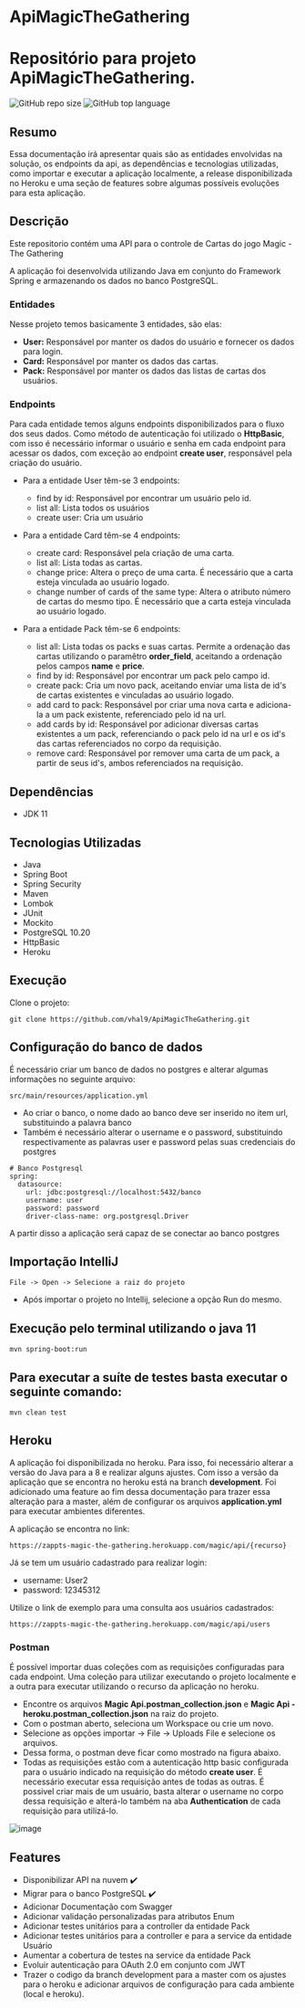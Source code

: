 # ApiMagicTheGathering

# Repositório para projeto ApiMagicTheGathering.
![GitHub repo size](https://img.shields.io/github/repo-size/vhal9/rasmoo-ms-grade-curricular)
![GitHub top language](https://img.shields.io/github/languages/top/vhal9/rasmoo-ms-grade-curricular)


## Resumo

Essa documentação irá apresentar quais são as entidades envolvidas na solução, os endpoints da api, as dependências e tecnologias utilizadas, como importar e executar a aplicação localmente, a release disponibilizada no Heroku e uma seção de features sobre algumas possíveis evoluções para esta aplicação.

## Descrição

Este repositorio contém uma API para o controle de Cartas do jogo Magic - The Gathering 

A aplicação foi desenvolvida utilizando Java em conjunto do Framework Spring e armazenando os dados no banco PostgreSQL. 
 

### Entidades

Nesse projeto temos basicamente 3 entidades, são elas:

- **User:** Responsável por manter os dados do usuário e fornecer os dados para login.
- **Card:** Responsável por manter os dados das cartas.
- **Pack:** Responsável por manter os dados das listas de cartas dos usuários.

### Endpoints

Para cada entidade temos alguns endpoints disponibilizados para o fluxo dos seus dados. Como método de autenticação foi utilizado o **HttpBasic**, com isso é necessário informar o usuário e senha em cada endpoint para acessar os dados, com exceção ao endpoint **create user**, responsável pela criação do usuário.

- Para a entidade User têm-se 3 endpoints:
  - find by id: Responsável por encontrar um usuário pelo id.
  - list all: Lista todos os usuários
  - create user: Cria um usuário

- Para a entidade Card têm-se 4 endpoints:
  - create card: Responsável pela criação de uma carta.
  - list all: Lista todas as cartas.
  - change price: Altera o preço de uma carta. É necessário que a carta esteja vinculada ao usuário logado.
  - change number of cards of the same type: Altera o atributo número de cartas do mesmo tipo. É necessário que a carta esteja vinculada ao usuário logado.

- Para a entidade Pack têm-se 6 endpoints:
  - list all: Lista todas os packs e suas cartas. Permite a ordenação das cartas utilizando o paramêtro **order_field**, aceitando a ordenação pelos campos **name** e **price**.
  - find by id: Responsável por encontrar um pack pelo campo id.
  - create pack: Cria um novo pack, aceitando enviar uma lista de id's de cartas existentes e vinculadas ao usuário logado.
  - add card to pack: Responsável por criar uma nova carta e adiciona-la a um pack existente, referenciado pelo id na url.
  - add cards by id: Responsável por adicionar diversas cartas existentes a um pack, referenciando o pack pelo id na url e os id's das cartas referenciados no corpo da requisição.
  - remove card: Responsável por remover uma carta de um pack, a partir de seus id's, ambos referenciados na requisição.
 

## Dependências

- JDK 11

## Tecnologias Utilizadas

- Java
- Spring Boot
- Spring Security
- Maven
- Lombok
- JUnit
- Mockito
- PostgreSQL 10.20
- HttpBasic
- Heroku

## Execução

Clone o projeto:

```
git clone https://github.com/vhal9/ApiMagicTheGathering.git
```

## Configuração do banco de dados
É necessário criar um banco de dados no postgres e alterar algumas informações no seguinte arquivo:
```
src/main/resources/application.yml
```
- Ao criar o banco, o nome dado ao banco deve ser inserido no item url, substituindo a palavra banco
- Também é necessário alterar o username e o password, substituindo respectivamente as palavras user e password pelas suas credenciais do postgres
```
# Banco Postgresql
spring:
  datasource:
    url: jdbc:postgresql://localhost:5432/banco
    username: user
    password: password
    driver-class-name: org.postgresql.Driver
```
A partir disso a aplicação será capaz de se conectar ao banco postgres

## Importação IntelliJ

```
File -> Open -> Selecione a raiz do projeto
```

- Após importar o projeto no Intellij, selecione a opção Run do mesmo.

## Execução pelo terminal utilizando o java 11

```shell script
mvn spring-boot:run 
```

## Para executar a suíte de testes basta executar o seguinte comando:

```shell script
mvn clean test
```
## Heroku

A aplicação foi disponibilizada no heroku. Para isso, foi necessário alterar a versão do Java para a 8 e realizar alguns ajustes. Com isso a versão da aplicação que se encontra no heroku está na branch **development**. Foi adicionado uma feature ao fim dessa documentação para trazer essa alteração para a master, além de configurar os arquivos **application.yml** para executar ambientes diferentes.

A aplicação se encontra no link: 
```
https://zappts-magic-the-gathering.herokuapp.com/magic/api/{recurso}
```

Já se tem um usuário cadastrado para realizar login:
  - username: User2
  - password: 12345312

Utilize o link de exemplo para uma consulta aos usuários cadastrados:
```
https://zappts-magic-the-gathering.herokuapp.com/magic/api/users
```


### Postman

É possível importar duas coleções com as requisições configuradas para cada endpoint. Uma coleção para utilizar executando o projeto localmente e a outra para executar utilizando o recurso da aplicação no heroku. 
- Encontre os arquivos **Magic Api.postman_collection.json** e **Magic Api - heroku.postman_collection.json** na raiz do projeto.
- Com o postman aberto, seleciona um Workspace ou crie um novo.
- Selecione as opções importar -> File -> Uploads File e selecione os arquivos.
- Dessa forma, o postman deve ficar como mostrado na figura abaixo.
- Todas as requisições estão com a autenticação http basic configurada para o usuário indicado na requisição do método **create user**. É necessário executar essa requisição antes de todas as outras. É possivel criar mais de um usuário, basta alterar o username no corpo dessa requisição e alterá-lo também na aba **Authentication** de cada requisição para utilizá-lo.

![image](https://user-images.githubusercontent.com/11220622/169059816-85ca29ea-e622-473e-913e-4ac7588fba12.png)


## Features

- Disponibilizar API na nuvem ✔️
- Migrar para o banco PostgreSQL ✔️
- Adicionar Documentação com Swagger
- Adicionar validação personalizadas para atributos Enum
- Adicionar testes unitários para a controller da entidade Pack
- Adicionar testes unitários para a controller e para a service da entidade Usuário
- Aumentar a cobertura de testes na service da entidade Pack
- Evoluir autenticação para OAuth 2.0 em conjunto com JWT
- Trazer o codigo da branch development para a master com os ajustes para o heroku e adicionar arquivos de configuração para cada ambiente (local e heroku).

